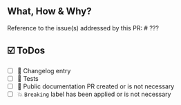 <!--
 Make sure to assign one and only one Type (`T:`) and State (`S:`) label.
 Select reviewers if ready for review. Our bot will automatically assign you.
 -->

## What, How & Why?

<!--
Describe the changes and give some hints to guide your reviewers if possible.
 -->

Reference to the issue(s) addressed by this PR: # ???

<!--
- This fixes #???
- This closes realm/realm-sync#???
 -->

## ☑️ ToDos
<!-- Add your own todos here -->
* [ ] 📝 Changelog entry
* [ ] 🚦 Tests
* [ ] 📝 Public documentation PR created or is not necessary
* [ ] 💥 `Breaking` label has been applied or is not necessary
